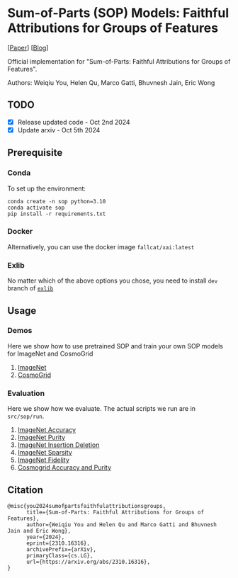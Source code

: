 # Sum-of-Parts (SOP) Models: Faithful Attributions for Groups of Features

\[[Paper](https://arxiv.org/abs/2310.16316)\] \[[Blog](https://debugml.github.io/sum-of-parts/)\]

Official implementation for "Sum-of-Parts: Faithful Attributions for Groups of Features".

Authors: Weiqiu You, Helen Qu, Marco Gatti, Bhuvnesh Jain, Eric Wong

## TODO
- [x] Release updated code - Oct 2nd 2024
- [x] Update arxiv - Oct 5th 2024

## Prerequisite

### Conda
To set up the environment:

```
conda create -n sop python=3.10
conda activate sop
pip install -r requirements.txt
```

### Docker
Alternatively, you can use the docker image `fallcat/xai:latest`

### Exlib
No matter which of the above options you chose, you need to install `dev` branch of [`exlib`](https://github.com/BrachioLab/exlib/tree/dev)

## Usage

### Demos
Here we show how to use pretrained SOP and train your own SOP models for ImageNet and CosmoGrid
1. [ImageNet](https://github.com/BrachioLab/sop/blob/main/notebooks/demos/imagenet.ipynb)
2. [CosmoGrid](https://github.com/BrachioLab/sop/blob/main/notebooks/demos/cosmogrid.ipynb)

### Evaluation
Here we show how we evaluate. The actual scripts we run are in `src/sop/run`.
1. [ImageNet Accuracy](https://github.com/BrachioLab/sop/blob/main/notebooks/metrics/imagenet_s_acc_purity.ipynb)
2. [ImageNet Purity](https://github.com/BrachioLab/sop/blob/main/notebooks/metrics/imagenet_s_purity.ipynb)
3. [ImageNet Insertion Deletion](https://github.com/BrachioLab/sop/blob/main/notebooks/metrics/ins_del_mod.ipynb)
4. [ImageNet Sparsity](https://github.com/BrachioLab/sop/blob/main/notebooks/metrics/sparsity.ipynb)
5. [ImageNet Fidelity](https://github.com/BrachioLab/sop/blob/main/notebooks/metrics/fidelity.ipynb)
6. [Cosmogrid Accuracy and Purity](https://github.com/BrachioLab/sop/blob/main/notebooks/metrics/cosmogrid_acc_purity.ipynb)

## Citation
```
@misc{you2024sumofpartsfaithfulattributionsgroups,
      title={Sum-of-Parts: Faithful Attributions for Groups of Features}, 
      author={Weiqiu You and Helen Qu and Marco Gatti and Bhuvnesh Jain and Eric Wong},
      year={2024},
      eprint={2310.16316},
      archivePrefix={arXiv},
      primaryClass={cs.LG},
      url={https://arxiv.org/abs/2310.16316}, 
}
```
